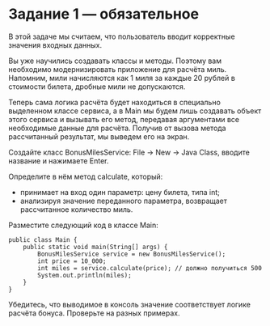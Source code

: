 # Задание 1 — обязательное

В этой задаче мы считаем, что пользователь вводит корректные значения входных данных.

Вы уже научились создавать классы и методы.
Поэтому вам необходимо модернизировать приложение для расчёта миль.
Напомним, мили начисляются как 1 миля за каждые 20 рублей в стоимости билета, дробные мили не допускаются.

Теперь сама логика расчёта будет находиться в специально выделенном классе сервиса,
а в Main мы будем лишь создавать объект этого сервиса и вызывать его метод,
передавая аргументами все необходимые данные для расчёта.
Получив от вызова метода рассчитанный результат, мы выведем его на экран.

Создайте класс BonusMilesService: File -> New -> Java Class, вводите название и нажимаете Enter.

Определите в нём метод calculate, который:

* принимает на вход один параметр: цену билета, типа int;
* анализируя значение переданного параметра, возвращает рассчитанное количество миль.

Разместите следующий код в классе Main:

    public class Main {
        public static void main(String[] args) {
            BonusMilesService service = new BonusMilesService();
            int price = 10_000;
            int miles = service.calculate(price); // должно получиться 500
            System.out.println(miles);
        }
    }
Убедитесь, что выводимое в консоль значение соответствует логике расчёта бонуса. 
Проверьте на разных примерах.
